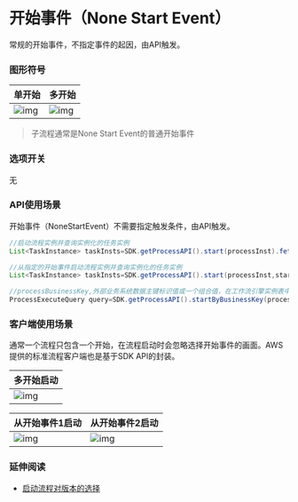 # 开始事件（None Start Event）

常规的开始事件，不指定事件的起因，由API触发。

### 图形符号

| 单开始                                                       | 多开始                                                       |
| :----------------------------------------------------------- | :----------------------------------------------------------- |
| ![img](https://docs.awspaas.com/reference-guide/aws-paas-process-event-reference-guide/startevents/11.png) | ![img](https://docs.awspaas.com/reference-guide/aws-paas-process-event-reference-guide/startevents/12.png) |

> 子流程通常是None Start Event的普通开始事件

### 选项开关

无

### API使用场景

开始事件（NoneStartEvent）不需要指定触发条件，由API触发。

```java
//启动流程实例并查询实例化的任务实例
List<TaskInstance> taskInsts=SDK.getProcessAPI().start(processInst).fetchActiveTasks();

//从指定的开始事件启动流程实例并查询实例化的任务实例
List<TaskInstance> taskInsts=SDK.getProcessAPI().start(processInst,startEventDefId).fetchActiveTasks();

//processBusinessKey,外部业务系统数据主键标识值或一个组合值，在工作流引擎实例表中全局不能重复
ProcessExecuteQuery query=SDK.getProcessAPI().startByBusinessKey(processBusinessKey);
```

### 客户端使用场景

通常一个流程只包含一个开始，在流程启动时会忽略选择开始事件的画面。AWS提供的标准流程客户端也是基于SDK API的封装。

| 多开始启动                                                   |
| :----------------------------------------------------------- |
| ![img](https://docs.awspaas.com/reference-guide/aws-paas-process-event-reference-guide/startevents/13.png) |

| 从开始事件1启动                                              | 从开始事件2启动                                              |
| :----------------------------------------------------------- | :----------------------------------------------------------- |
| ![img](https://docs.awspaas.com/reference-guide/aws-paas-process-event-reference-guide/startevents/14.png) | ![img](https://docs.awspaas.com/reference-guide/aws-paas-process-event-reference-guide/startevents/15.png) |

### 延伸阅读

- [启动流程对版本的选择](https://docs.awspaas.com/reference-guide/aws-paas-process-event-reference-guide/appendix/process_model_version.html)
